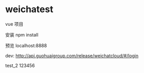 # weichatest
vue 项目

安装  npm install

预览  localhost:8888

dev: http://api.guohuaigroup.com/release/weichatcloud/#/login

test_2
123456
